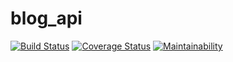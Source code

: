 # blog_api
[![Build Status](https://travis-ci.org/LostLite/blog_api.svg?branch=master)](https://travis-ci.org/LostLite/blog_api) 
[![Coverage Status](https://coveralls.io/repos/github/LostLite/blog_api/badge.svg?branch=master)](https://coveralls.io/github/LostLite/blog_api?branch=master)
[![Maintainability](https://api.codeclimate.com/v1/badges/2023c5638aac422ca1ad/maintainability)](https://codeclimate.com/github/LostLite/blog_api/maintainability)
